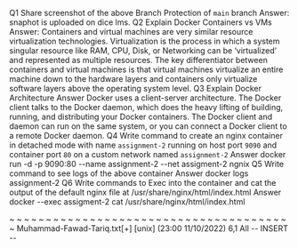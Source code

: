 Q1 Share screenshot of the above Branch Protection of `main` branch
Answer: snaphot is uploaded on dice lms.
Q2 Explain Docker Containers vs VMs
Answer: Containers and virtual machines are very similar resource virtualization technologies. Virtualization is the process in which a system singular resource like RAM, CPU, Disk, or Networking can be ‘virtualized’ and represented as multiple resources. The key differentiator between containers and virtual machines is that virtual machines virtualize an entire machine down to the hardware layers and containers only virtualize software layers above the operating system level.
Q3 Explain Docker Architecture
Answer Docker uses a client-server architecture. The Docker client talks to the Docker daemon, which does the heavy lifting of building, running, and distributing your Docker containers. The Docker client and daemon can run on the same system, or you can connect a Docker client to a remote Docker daemon.
Q4 Write command to create an nginx container in detached mode with name `assignment-2` running on host port `9090` and container port `80` on a custom network named `assignment-2`
Answer docker run -d -p 9090:80 --name assignment-2 --net assigment-2 ngnix 
Q5 Write command to see logs of the above container
Answer docker logs assignment-2 
Q6 Write commands to Exec into the container and cat the output of the default nginx file at /usr/share/nginx/html/index.html
Answer docker --exec assigment-2 cat /usr/share/nginx/html/index.html

~
~
~
~
~
~
~
~
~
~
~
~
~
~
~
~
~
~
~
~
~
~
~
~
~
~
~
~
~
~
~
~
~
~
~
~
~
~
~
Muhammad-Fawad-Tariq.txt[+] [unix] (23:00 11/10/2022)                                                                                                                                    6,1 All
-- INSERT --


